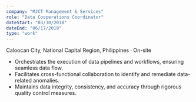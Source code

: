 ```yaml
---
company: "MJCT Management & Services"
role: "Data Cooperations Coordinator"
dateStart: "03/30/2018"
dateEnd: "06/17/2019"
type: "work"
---
```


Caloocan City, National Capital Region, Philippines · On-site

- Orchestrates the execution of data pipelines and workflows, ensuring seamless data flow.
- Facilitates cross-functional collaboration to identify and remediate data-related anomalies.
- Maintains data integrity, consistency, and accuracy through rigorous quality control measures.
